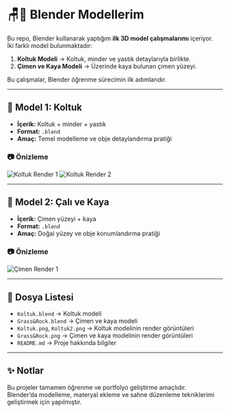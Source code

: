 # 🪑🌿 Blender Modellerim

Bu repo, Blender kullanarak yaptığım **ilk 3D model çalışmalarımı** içeriyor.  
İki farklı model bulunmaktadır:

1. **Koltuk Modeli** → Koltuk, minder ve yastık detaylarıyla birlikte.  
2. **Çimen ve Kaya Modeli** → Üzerinde kaya bulunan çimen yüzeyi.

Bu çalışmalar, Blender öğrenme sürecimin ilk adımlarıdır.

---

## 📌 Model 1: Koltuk
- **İçerik:** Koltuk + minder + yastık
- **Format:** `.blend`
- **Amaç:** Temel modelleme ve obje detaylandırma pratiği

### 📷 Önizleme
![Koltuk Render 1](Koltuk.png)
![Koltuk Render 2](Koltuk2.png)

---

## 📌 Model 2: Çalı ve Kaya
- **İçerik:** Çimen yüzeyi + kaya
- **Format:** `.blend`
- **Amaç:** Doğal yüzey ve obje konumlandırma pratiği

### 📷 Önizleme
![Çimen Render 1](Grass&Rock.png)


---

## 📂 Dosya Listesi
- `Koltuk.blend` → Koltuk modeli
- `Grass&Rock.blend` → Çimen ve kaya modeli
- `Koltuk.png`, `Koltuk2.png` → Koltuk modelinin render görüntüleri
- `Grass&Rock.png` → Çimen ve kaya modelinin render görüntüleri
- `README.md` → Proje hakkında bilgiler

---

## ✨ Notlar
Bu projeler tamamen öğrenme ve portfolyo geliştirme amaçlıdır.  
Blender’da modelleme, materyal ekleme ve sahne düzenleme tekniklerimi geliştirmek için yapılmıştır.
